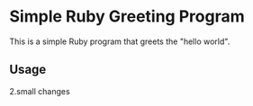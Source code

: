 # Simple Ruby Greeting Program

This is a simple Ruby program that greets the "hello world".

## Usage

2.small changes
